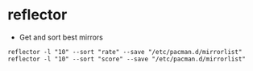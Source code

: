 # reflector

- Get and sort best mirrors

```shell
reflector -l "10" --sort "rate" --save "/etc/pacman.d/mirrorlist"
reflector -l "10" --sort "score" --save "/etc/pacman.d/mirrorlist"
```
